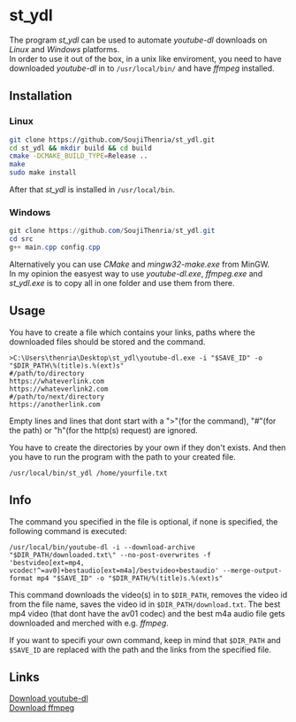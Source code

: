 # st_ydl

The program *st_ydl* can be used to automate *youtube-dl* downloads on *Linux* and *Windows* platforms.  
In order to use it out of the box, in a unix like enviroment, you need to have downloaded *youtube-dl* in to `/usr/local/bin/` and have *ffmpeg* installed.  

## Installation
### Linux

```bash
git clone https://github.com/SoujiThenria/st_ydl.git
cd st_ydl && mkdir build && cd build
cmake -DCMAKE_BUILD_TYPE=Release ..
make
sudo make install
````
After that *st_ydl* is installed in `/usr/local/bin`.

### Windows
```powershell
git clone https://github.com/SoujiThenria/st_ydl.git
cd src
g++ main.cpp config.cpp
```
Alternatively you can use *CMake* and *mingw32-make.exe* from MinGW.  
In my opinion the easyest way to use *youtube-dl.exe*, *ffmpeg.exe* and *st_ydl.exe* is to copy all in one folder and use them from there.

## Usage

You have to create a file which contains your links, paths where the downloaded files should be stored and the command.

```text
>C:\Users\thenria\Desktop\st_ydl\youtube-dl.exe -i "$SAVE_ID" -o "$DIR_PATH\%(title)s.%(ext)s"
#/path/to/directory
https://whateverlink.com
https://whateverlink2.com
#/path/to/next/directory
https://anotherlink.com
````

Empty lines and lines that dont start with a ">"(for the command), "#"(for the path) or "h"(for the http(s) request) are ignored. 

You have to create the directories by your own if they don't exists. And then you have to run the program with the path to your created file.  

`/usr/local/bin/st_ydl /home/yourfile.txt`

## Info
The command you specified in the file is optional, if none is specified, the following command is executed:   
```
/usr/local/bin/youtube-dl -i --download-archive "$DIR_PATH/downloaded.txt\" --no-post-overwrites -f 'bestvideo[ext=mp4, vcodec!^=av0]+bestaudio[ext=m4a]/bestvideo+bestaudio' --merge-output-format mp4 "$SAVE_ID" -o "$DIR_PATH/%(title)s.%(ext)s"
```
This command downloads the video(s) in to `$DIR_PATH`, removes the video id from the file name, saves the video id in `$DIR_PATH/download.txt`. The best mp4 video (that dont have the av01 codec) and the best m4a audio file gets downloaded and merched with e.g. *ffmpeg*.

If you want to specifi your own command, keep in mind that `$DIR_PATH` and `$SAVE_ID` are replaced with the path and the links from the specified file.  

## Links
[Download youtube-dl](http://ytdl-org.github.io/youtube-dl/download.html)  
[Download ffmpeg](https://ffmpeg.org/download.html)
